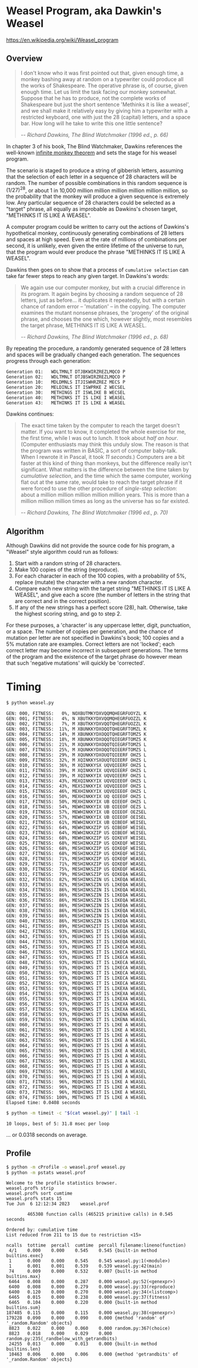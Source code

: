 # Weasel Program, aka Dawkin's Weasel

https://en.wikipedia.org/wiki/Weasel_program

## Overview

> I don't know who it was first pointed out that, given enough time, a monkey 
bashing away at random on a typewriter could produce all the works of 
Shakespeare. The operative phrase is, of course, given enough time. Let us 
limit the task facing our monkey somewhat. Suppose that he has to produce, not 
the complete works of Shakespeare but just the short sentence 'Methinks it is 
like a weasel', and we shall make it relatively easy by giving him a typewriter 
with a restricted keyboard, one with just the 28 (capital) letters, and a space 
bar. How long will he take to write this one little sentence?
> 
> -- <cite>Richard Dawkins, The Blind Watchmaker (1996 ed., p. 66)<cite>

In chapter 3 of his book, The Blind Watchmaker, Dawkins references the 
well-known [infinite monkey theorem](https://en.wikipedia.org/wiki/Infinite_monkey_theorem)
and sets the stage for his weasel program.

The scenario is staged to produce a string of gibberish letters, assuming that 
the selection of each letter in a sequence of 28 characters will be random. The 
number of possible combinations in this random sequence is $(1/27)^{28}$, or 
about 1 in 10,000 million million million million million million, so the 
probability that the monkey will produce a given sequence is extremely low. Any 
particular sequence of 28 characters could be selected as a "target" phrase, all 
equally as improbable as Dawkins's chosen target, "METHINKS IT IS LIKE A WEASEL".

A computer program could be written to carry out the actions of Dawkins's 
hypothetical monkey, continuously generating combinations of 28 letters and 
spaces at high speed. Even at the rate of millions of combinations per second, 
it is unlikely, even given the entire lifetime of the universe to run, that the 
program would ever produce the phrase "METHINKS IT IS LIKE A WEASEL".

Dawkins then goes on to show that a process of `cumulative selection` can take 
far fewer steps to reach any given target. In Dawkins's words:

> We again use our computer monkey, but with a crucial difference in its 
program. It again begins by choosing a random sequence of 28 letters, just as 
before... it duplicates it repeatedly, but with a certain chance of random 
error – 'mutation' – in the copying. The computer examines the mutant nonsense 
phrases, the 'progeny' of the original phrase, and chooses the one which, 
however slightly, most resembles the target phrase, METHINKS IT IS LIKE A 
WEASEL.
>
> -- <cite>Richard Dawkins, The Blind Watchmaker (1996 ed., p. 68)<cite>

By repeating the procedure, a randomly generated sequence of 28 letters and 
spaces will be gradually changed each generation. The sequences progress through 
each generation:

    Generation 01:   WDLTMNLT DTJBKWIRZREZLMQCO P
    Generation 02:   WDLTMNLT DTJBSWIRZREZLMQCO P
    Generation 10:   MDLDMNLS ITJISWHRZREZ MECS P
    Generation 20:   MELDINLS IT ISWPRKE Z WECSEL
    Generation 30:   METHINGS IT ISWLIKE B WECSEL
    Generation 40:   METHINKS IT IS LIKE I WEASEL
    Generation 43:   METHINKS IT IS LIKE A WEASEL

Dawkins continues:

> The exact time taken by the computer to reach the target doesn't matter. If 
you want to know, it completed the whole exercise for me, the first time, while 
I was out to lunch. It took about *half an hour*. (Computer enthusiasts may 
think this unduly slow. The reason is that the program was written in BASIC, a 
sort of computer baby-talk. When I rewrote it in Pascal, it took *11 seconds*.) 
Computers are a bit faster at this kind of thing than monkeys, but the 
difference really isn't significant. What matters is the difference between the 
time taken by *cumulative selection*, and the time which the same computer, 
working flat out at the same rate, would take to reach the target phrase if it 
were forced to use the other procedure of *single-step selection*: about a 
million million million million million years. This is more than a million 
million million times as long as the universe has so far existed.
>
> -- <cite>Richard Dawkins, The Blind Watchmaker (1996 ed., p. 70)<cite>

## Algorithm

Although Dawkins did not provide the source code for his program, a "Weasel" 
style algorithm could run as follows:

1. Start with a random string of 28 characters.
2. Make 100 copies of the string (reproduce).
3. For each character in each of the 100 copies, with a probability of 5%,
replace (mutate) the character with a new random character.
4. Compare each new string with the target string "METHINKS IT IS LIKE A 
WEASEL", and give each a score (the number of letters in the string that are 
correct and in the correct position).
5. If any of the new strings has a perfect score (28), halt. Otherwise, take the
highest scoring string, and go to step 2.

For these purposes, a 'character' is any uppercase letter, digit, punctuation,
or a space. The number of copies per generation, and the chance of mutation per 
letter are not specified in Dawkins's book; 100 copies and a 5% mutation rate 
are examples. Correct letters are not 'locked'; each correct letter may become 
incorrect in subsequent generations. The terms of the program and the existence 
of the target phrase do however mean that such 'negative mutations' will quickly 
be 'corrected'. 

# Timing

```bash
$ python weasel.py
```

    GEN: 000, FITNESS:   0%, NOXBUTMKYDXVQQMQHEGRFUOYZL K
    GEN: 001, FITNESS:   4%, N XBUTKKYDXVQQMQHEGRFUOZZL K
    GEN: 002, FITNESS:   7%, M XBUTKKYDXVQQTQHEGRFUOZZL K
    GEN: 003, FITNESS:  11%, M XBUNKKYDXOQQTQHEGRFTOMZL K
    GEN: 004, FITNESS:  14%, M XBUNKKYDXOQQTQHEGRFTOMZS K
    GEN: 005, FITNESS:  18%, M XBUNKKYDXOQQTQIEGRFTOMZS K
    GEN: 006, FITNESS:  21%, M XQUNKKYDXOQQTQIEGRFTOMZS L
    GEN: 007, FITNESS:  25%, M XQUNKKYDXOQQTQIEERFTOMZS L
    GEN: 008, FITNESS:  29%, M XQUNKKYDXOUQTQIEERF OHZS L
    GEN: 009, FITNESS:  32%, M XQINKKYSXOUQTQIEERF OHZS L
    GEN: 010, FITNESS:  36%, M XQINKKYSX UQVQIEERF OHZS L
    GEN: 011, FITNESS:  39%, M XQINKKYIX UQVQIEERF OHZS L
    GEN: 012, FITNESS:  39%, M XQINKKYIX UQVQIEERF OHZS L
    GEN: 013, FITNESS:  43%, MEXQINKKYIX UQVQIEEOF OHZS L
    GEN: 014, FITNESS:  43%, MEXSINKKYIX UQVQIEEOF OHZS L
    GEN: 015, FITNESS:  46%, MEXHINKKYIX UQVQIEEOF OHZS L
    GEN: 016, FITNESS:  50%, MEXHINKKYIX UQ QIEEOF OHZS L
    GEN: 017, FITNESS:  50%, MEXHINKKYIX UB QIEEOF OHZS L
    GEN: 018, FITNESS:  54%, MEWHINKKYIX UB QIEEOF OEZS L
    GEN: 019, FITNESS:  57%, MEWHINKKYIX UB QIEEOF OEZSEL
    GEN: 020, FITNESS:  57%, MEWHINKKYIX UB QIEEOF OEISEL
    GEN: 021, FITNESS:  61%, MEWHINKXYIX UB QIBEOF WEISEL
    GEN: 022, FITNESS:  64%, MEWHINKXZIP US QIBEOF WEISEL
    GEN: 023, FITNESS:  64%, MEWHINKXZIP US QIBEOF WEISEL
    GEN: 024, FITNESS:  68%, MEWHINKXZIP US QIKEVF WEISEL
    GEN: 025, FITNESS:  68%, MESHINKXZIP US QIKEQF WEISEL
    GEN: 026, FITNESS:  68%, MESHINKXZIP US QIKEQF WEISEL
    GEN: 027, FITNESS:  68%, MESHINKXZIP US QIKEQF WEISEL
    GEN: 028, FITNESS:  71%, MESHINKXZIP US QIKEQF WEASEL
    GEN: 029, FITNESS:  71%, MESHINKXZIP US QIKEQF WEASEL
    GEN: 030, FITNESS:  75%, MESHINKSZIP US QIKEQF WEASEL
    GEN: 031, FITNESS:  79%, MESHINKSZIP US QIKEQA WEASEL
    GEN: 032, FITNESS:  82%, MESHINKSZIN US LIKEQA WEASEL
    GEN: 033, FITNESS:  82%, MESHINKSZIN US LIKEQA WEASEL
    GEN: 034, FITNESS:  86%, MESHINKSZIN IS LIKEQA WEASEL
    GEN: 035, FITNESS:  86%, MESHINKSZIN IS LIKEQA WEASEL
    GEN: 036, FITNESS:  86%, MESHINKSZIN IS LIKEQA WEASEL
    GEN: 037, FITNESS:  86%, MESHINKSZIN IS LIKEQA WEASEL
    GEN: 038, FITNESS:  86%, MESHINKSZIN IS LIKEQA WEASEL
    GEN: 039, FITNESS:  86%, MESHINKSZIN IS LIKEQA WEASEL
    GEN: 040, FITNESS:  86%, MESHINKSZIN IS LIKEQA WEASEL
    GEN: 041, FITNESS:  89%, MESHINKSZIT IS LIKEQA WEASEL
    GEN: 042, FITNESS:  93%, MEUHINKS IT IS LIKEQA WEASEL
    GEN: 043, FITNESS:  93%, MEUHINKS IT IS LIKEQA WEASEL
    GEN: 044, FITNESS:  93%, MEUHINKS IT IS LIKEQA WEASEL
    GEN: 045, FITNESS:  93%, MEUHINKS IT IS LIKECA WEASEL
    GEN: 046, FITNESS:  93%, MEUHINKS IT IS LIKECA WEASEL
    GEN: 047, FITNESS:  93%, MEUHINKS IT IS LIKECA WEASEL
    GEN: 048, FITNESS:  93%, MEUHINKS IT IS LIKECA WEASEL
    GEN: 049, FITNESS:  93%, MEQHINKS IT IS LIKECA WEASEL
    GEN: 050, FITNESS:  93%, MEQHINKS IT IS LIKECA WEASEL
    GEN: 051, FITNESS:  93%, MEQHINKS IT IS LIKECA WEASEL
    GEN: 052, FITNESS:  93%, MEQHINKS IT IS LIKECA WEASEL
    GEN: 053, FITNESS:  93%, MEQHINKS IT IS LIKEXA WEASEL
    GEN: 054, FITNESS:  93%, MEQHINKS IT IS LIKEXA WEASEL
    GEN: 055, FITNESS:  93%, MEQHINKS IT IS LIKEXA WEASEL
    GEN: 056, FITNESS:  93%, MEQHINKS IT IS LIKEXA WEASEL
    GEN: 057, FITNESS:  93%, MEQHINKS IT IS LIKEXA WEASEL
    GEN: 058, FITNESS:  93%, MEQHINKS IT IS LIKENA WEASEL
    GEN: 059, FITNESS:  93%, MEQHINKS IT IS LIKENA WEASEL
    GEN: 060, FITNESS:  96%, MEQHINKS IT IS LIKE A WEASEL
    GEN: 061, FITNESS:  96%, MEQHINKS IT IS LIKE A WEASEL
    GEN: 062, FITNESS:  96%, MEQHINKS IT IS LIKE A WEASEL
    GEN: 063, FITNESS:  96%, MEQHINKS IT IS LIKE A WEASEL
    GEN: 064, FITNESS:  96%, MEQHINKS IT IS LIKE A WEASEL
    GEN: 065, FITNESS:  96%, MEQHINKS IT IS LIKE A WEASEL
    GEN: 066, FITNESS:  96%, MEQHINKS IT IS LIKE A WEASEL
    GEN: 067, FITNESS:  96%, MEQHINKS IT IS LIKE A WEASEL
    GEN: 068, FITNESS:  96%, MEQHINKS IT IS LIKE A WEASEL
    GEN: 069, FITNESS:  96%, MEQHINKS IT IS LIKE A WEASEL
    GEN: 070, FITNESS:  96%, MEQHINKS IT IS LIKE A WEASEL
    GEN: 071, FITNESS:  96%, MEQHINKS IT IS LIKE A WEASEL
    GEN: 072, FITNESS:  96%, MEQHINKS IT IS LIKE A WEASEL
    GEN: 073, FITNESS:  96%, MEQHINKS IT IS LIKE A WEASEL
    GEN: 074, FITNESS: 100%, METHINKS IT IS LIKE A WEASEL
    Elapsed time: 0.0408 seconds

```bash
$ python -m timeit -c "$(cat weasel.py)" | tail -1
```

    10 loops, best of 5: 31.8 msec per loop

... or 0.0318 seconds on average.

## Profile

```bash
$ python -m cProfile -o weasel.prof weasel.py
$ python -m pstats weasel.prof
```

    Welcome to the profile statistics browser.
    weasel.prof% strip
    weasel.prof% sort cumtime
    weasel.prof% stats 15
    Tue Jun  6 12:12:34 2023    weasel.prof

            465308 function calls (465215 primitive calls) in 0.545 seconds

    Ordered by: cumulative time
    List reduced from 211 to 15 due to restriction <15>

    ncalls  tottime  percall  cumtime  percall filename:lineno(function)
     4/1    0.000    0.000    0.545    0.545 {built-in method builtins.exec}
     1      0.000    0.000    0.545    0.545 weasel.py:1(<module>)
     1      0.001    0.001    0.539    0.539 weasel.py:42(main)
     74     0.009    0.000    0.532    0.007 {built-in method builtins.max}
     6464   0.008    0.000    0.287    0.000 weasel.py:52(<genexpr>)
     6400   0.008    0.000    0.279    0.000 weasel.py:33(reproduce)
     6400   0.120    0.000    0.270    0.000 weasel.py:34(<listcomp>)
     6465   0.015    0.000    0.238    0.000 weasel.py:37(fitness)
     6465   0.104    0.000    0.220    0.000 {built-in method builtins.sum}
    187485  0.115    0.000    0.115    0.000 weasel.py:38(<genexpr>)
    179228  0.090    0.000    0.090    0.000 {method 'random' of '_random.Random' objects}
     8823   0.022    0.000    0.060    0.000 random.py:367(choice)
     8823   0.018    0.000    0.029    0.000 random.py:235(_randbelow_with_getrandbits)
     24255  0.013    0.000    0.013    0.000 {built-in method builtins.len}
     10463  0.006    0.000    0.006    0.000 {method 'getrandbits' of '_random.Random' objects}
